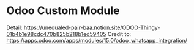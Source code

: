 # Odoo Custom Module

Detail: https://unequaled-pair-baa.notion.site/ODOO-Thingy-01b4b1e98cdc470b825b218b1ed59405
Credit to: https://apps.odoo.com/apps/modules/15.0/odoo_whatsapp_integration/
